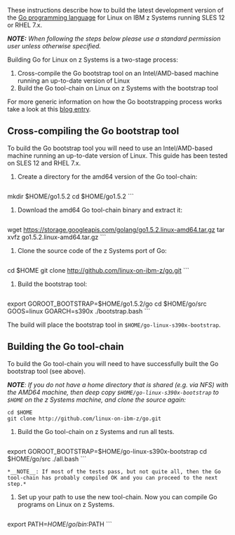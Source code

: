 These instructions describe how to build the latest development version of the [Go programming language](http://www.golang.org) for Linux on IBM z Systems running SLES 12 or RHEL 7.x.

_**NOTE:** When following the steps below please use a standard permission user unless otherwise specified._

Building Go for Linux on z Systems is a two-stage process:

1. Cross-compile the Go bootstrap tool on an Intel/AMD-based machine running an up-to-date version of Linux
2. Build the Go tool-chain on Linux on z Systems with the bootstrap tool

For more generic information on how the Go bootstrapping process works take a look at this [blog entry](http://dave.cheney.net/2015/10/16/bootstrapping-go-1-5-on-non-intel-platforms).

## Cross-compiling the Go bootstrap tool

To build the Go bootstrap tool you will need to use an Intel/AMD-based machine running an up-to-date version of Linux. This guide has been tested on SLES 12 and RHEL 7.x.

1. Create a directory for the amd64 version of the Go tool-chain:

    ```
mkdir $HOME/go1.5.2
cd $HOME/go1.5.2
    ```

1. Download the amd64 Go tool-chain binary and extract it:

    ```
wget https://storage.googleapis.com/golang/go1.5.2.linux-amd64.tar.gz
tar xvfz go1.5.2.linux-amd64.tar.gz
    ```

1. Clone the source code of the z Systems port of Go:

    ```
cd $HOME
git clone http://github.com/linux-on-ibm-z/go.git
    ```

1. Build the bootstrap tool:

    ```
export GOROOT_BOOTSTRAP=$HOME/go1.5.2/go
cd $HOME/go/src
GOOS=linux GOARCH=s390x ./bootstrap.bash
    ```

   The build will place the bootstrap tool in `$HOME/go-linux-s390x-bootstrap`.

## Building the Go tool-chain

To build the Go tool-chain you will need to have successfully built the Go bootstrap tool (see above).

*__NOTE__: If you do not have a home directory that is shared (e.g. via NFS) with the AMD64 machine, then deep copy `$HOME/go-linux-s390x-bootstrap` to `$HOME` on the z Systems machine, and clone the source again:*

```
cd $HOME
git clone http://github.com/linux-on-ibm-z/go.git
```

1. Build the Go tool-chain on z Systems and run all tests.

    ```
export GOROOT_BOOTSTRAP=$HOME/go-linux-s390x-bootstrap
cd $HOME/go/src
./all.bash
    ```

    *__NOTE__: If most of the tests pass, but not quite all, then the Go tool-chain has probably compiled OK and you can proceed to the next step.*

1. Set up your path to use the new tool-chain. Now you can compile Go programs on Linux on z Systems.

    ```
export PATH=$HOME/go/bin:$PATH
    ```